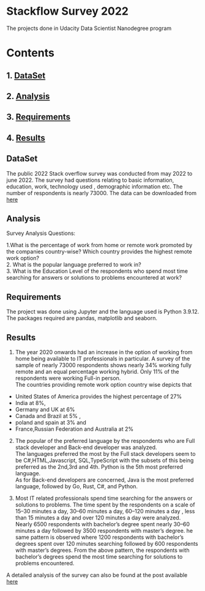 # Stackflow Survey 2022
The projects done in Udacity Data Scientist Nanodegree program
# Contents
## 1. [DataSet](#dataset)
## 2. [Analysis](#analysis)
## 3. [Requirements](#requirements)
## 4. [Results](#results)


## DataSet
The public 2022 Stack overflow survey was conducted from may 2022 to june 2022. The survey had questions relating to basic information, education, work, technology used , demographic information etc. The number of respondents is nearly 73000.
The data can be downloaded from [here](https://insights.stackoverflow.com/survey)


## Analysis

Survey Analysis Questions:

1.What is the percentage of work from home or remote work promoted by the companies country-wise? Which country provides the highest remote work option?\
2. What is the popular language preferred to work in?\
3. What is the Education Level of the respondents who spend most time searching for answers or solutions to problems encountered at work?

## Requirements

The project was done using Jupyter and the language used is Python 3.9.12. The packages required are pandas, matplotlib and seaborn.

## Results
1. The year 2020 onwards had an increase in the option of working from home being available to IT professionals in particular. A survey of the sample of nearly 73000 respondents shows nearly 34% working fully remote and an equal percentage working hybrid. Only 11% of the respondents were working Full-in person.\
The countries providing remote work option country wise depicts that 
- United States of America provides the highest percentage of 27%
- India at 8%,
- Germany and UK at 6%
- Canada and Brazil at 5% ,
- poland and spain at 3% and
- France,Russian Federation and Australia at 2%


2. The popular of the preferred language by the respondents who are Full stack developer and Back-end developer was analyzed. \
The languages preferred the most by the Full stack developers seem to be C#,HTML,Javascript, SQL,TypeScript with the subsets of this being preferred as the 2nd,3rd and 4th. Python is the 5th most preferred language.\
As for Back-end developers are concerned, Java is the most preferred language, followed by Go, Rust, C#, and Python.

3. Most IT related professionals spend time searching for the answers or solutions to problems. The time spent by the respondents on a scale of 15–30 minutes a day, 30–60 minutes a day, 60–120 minutes a day , less than 15 minutes a day and over 120 minutes a day were analyzed.\
Nearly 6500 respondents with bachelor’s degree spent nearly 30–60 minutes a day followed by 3500 respondents with master’s degree. he same pattern is observed where 1200 respondents with bachelor’s degrees spent over 120 minutes searching followed by 600 respondents with master’s degrees. From the above pattern, the respondents with bachelor’s degrees spend the most time searching for solutions to problems encountered.

A detailed analysis of the survey can also be found at the post available [here](https://medium.com/@deepa.kanna2001/stack-overflow-2022-survey-analysis-d33ebf65c070)
